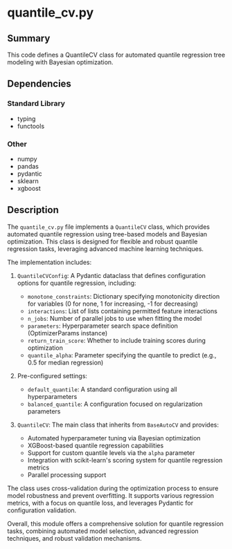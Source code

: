# quantile_cv.py

## Summary
This code defines a QuantileCV class for automated quantile regression tree modeling with Bayesian optimization.

## Dependencies

### Standard Library
- typing
- functools

### Other
- numpy
- pandas
- pydantic
- sklearn
- xgboost

## Description

The `quantile_cv.py` file implements a `QuantileCV` class, which provides automated quantile regression using tree-based models and Bayesian optimization. This class is designed for flexible and robust quantile regression tasks, leveraging advanced machine learning techniques.

The implementation includes:

1. `QuantileCVConfig`: A Pydantic dataclass that defines configuration options for quantile regression, including:
   - `monotone_constraints`: Dictionary specifying monotonicity direction for variables (0 for none, 1 for increasing, -1 for decreasing)
   - `interactions`: List of lists containing permitted feature interactions
   - `n_jobs`: Number of parallel jobs to use when fitting the model
   - `parameters`: Hyperparameter search space definition (OptimizerParams instance)
   - `return_train_score`: Whether to include training scores during optimization
   - `quantile_alpha`: Parameter specifying the quantile to predict (e.g., 0.5 for median regression)

2. Pre-configured settings:
   - `default_quantile`: A standard configuration using all hyperparameters
   - `balanced_quantile`: A configuration focused on regularization parameters

3. `QuantileCV`: The main class that inherits from `BaseAutoCV` and provides:
   - Automated hyperparameter tuning via Bayesian optimization
   - XGBoost-based quantile regression capabilities
   - Support for custom quantile levels via the `alpha` parameter
   - Integration with scikit-learn's scoring system for quantile regression metrics
   - Parallel processing support

The class uses cross-validation during the optimization process to ensure model robustness and prevent overfitting. It supports various regression metrics, with a focus on quantile loss, and leverages Pydantic for configuration validation.

Overall, this module offers a comprehensive solution for quantile regression tasks, combining automated model selection, advanced regression techniques, and robust validation mechanisms.
